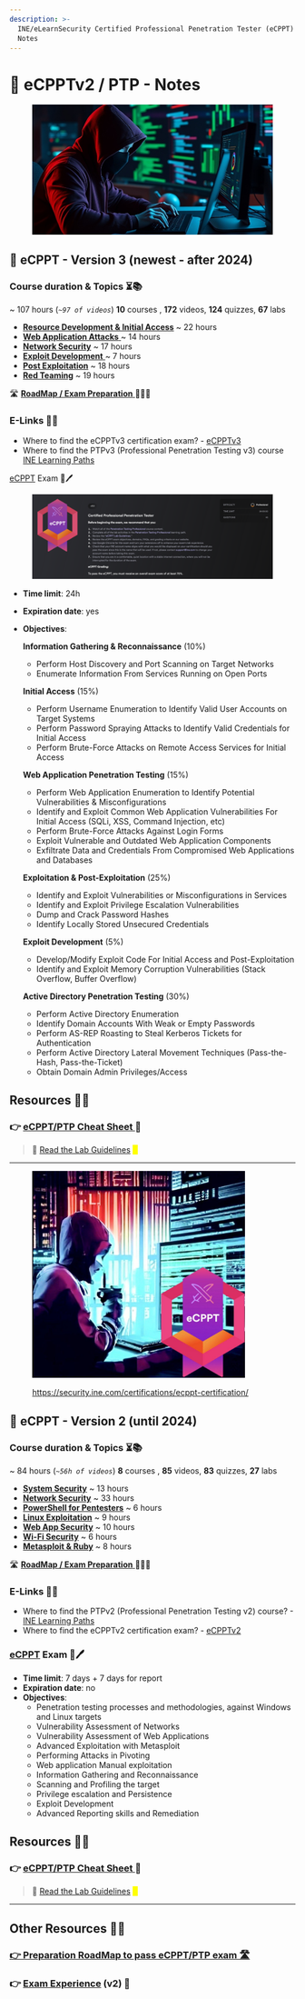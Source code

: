 ```yaml
---
description: >-
  INE/eLearnSecurity Certified Professional Penetration Tester (eCPPT) / PTP v2
  Notes
---
```


# 📝 eCPPTv2 / PTP - Notes

<figure><img src=".gitbook/assets/image (82).png" alt=""><figcaption></figcaption></figure>

## 📕 eCPPT - Version 3 (newest - after 2024) <a href="#course-duration-and-topics" id="course-duration-and-topics"></a>

### Course duration & Topics ⏳📚 <a href="#course-duration-and-topics" id="course-duration-and-topics"></a>

\~ 107 hours (_`~97 of videos`_) **10** courses , **172** videos, **124** quizzes, **67** labs

* [**Resource Development & Initial Access**](broken-reference) \~ 22 hours
* [**Web Application Attacks** ](broken-reference)\~ 14 hours
* [**Network Security**](broken-reference) \~ 17 hours
* [**Exploit Development** ](broken-reference)\~ 7 hours
* [**Post Exploitation**](broken-reference) \~ 18 hours
* [**Red Teaming**](broken-reference) \~ 19 hours

🛣️ [**RoadMap / Exam Preparation** ](roadmap-and-my-experience.md)🧑🏻‍🏫

### E-Links 🔗📔 <a href="#useful-links" id="useful-links"></a>

* Where to find the eCPPTv3 certification exam? - [eCPPTv3](https://security.ine.com/certifications/ecppt-certification/)
* Where to find the PTPv3 (Professional Penetration Testing v3) course [INE Learning Paths​](https://my.ine.com/CyberSecurity/learning-paths/5e26d0ba-d258-49e0-a421-56cc06626f46/penetration-testing-professional-new-2024)

​​[eCPPT](https://security.ine.com/certifications/ecppt-certification/) Exam 📄🖊️

<figure><img src=".gitbook/assets/image.png" alt=""><figcaption></figcaption></figure>

* **Time limit**: 24h
* **Expiration date**: yes
*   **Objectives**:

    **Information Gathering & Reconnaissance** (10%)

    * Perform Host Discovery and Port Scanning on Target Networks
    * Enumerate Information From Services Running on Open Ports

    **Initial Access** (15%)

    * Perform Username Enumeration to Identify Valid User Accounts on Target Systems
    * Perform Password Spraying Attacks to Identify Valid Credentials for Initial Access
    * Perform Brute-Force Attacks on Remote Access Services for Initial Access

    **Web Application Penetration Testing** (15%)

    * Perform Web Application Enumeration to Identify Potential Vulnerabilities & Misconfigurations
    * Identify and Exploit Common Web Application Vulnerabilities For Initial Access (SQLi, XSS, Command Injection, etc)
    * Perform Brute-Force Attacks Against Login Forms
    * Exploit Vulnerable and Outdated Web Application Components
    * Exfiltrate Data and Credentials From Compromised Web Applications and Databases

    **Exploitation & Post-Exploitation** (25%)

    * Identify and Exploit Vulnerabilities or Misconfigurations in Services
    * Identify and Exploit Privilege Escalation Vulnerabilities
    * Dump and Crack Password Hashes
    * Identify Locally Stored Unsecured Credentials

    **Exploit Development** (5%)

    * Develop/Modify Exploit Code For Initial Access and Post-Exploitation
    * Identify and Exploit Memory Corruption Vulnerabilities (Stack Overflow, Buffer Overflow)

    **Active Directory Penetration Testing** (30%)

    * Perform Active Directory Enumeration
    * Identify Domain Accounts With Weak or Empty Passwords
    * Perform AS-REP Roasting to Steal Kerberos Tickets for Authentication
    * Perform Active Directory Lateral Movement Techniques (Pass-the-Hash, Pass-the-Ticket)
    * Obtain Domain Admin Privileges/Access

## Resources 📑📘

### 👉 [eCPPT/PTP Cheat Sheet ](ecppt-cheat-sheet.md)📔

> 📖 [Read the Lab Guidelines](https://drive.google.com/file/d/1kgS7gerK5V5yJxOutb12IPMO1-FLf3Yw/view?usp=drive_link) <mark style="color:yellow;">📖</mark>

***

<div align="left"><figure><img src=".gitbook/assets/image (36).png" alt="" width="375"><figcaption><p><a href="https://security.ine.com/certifications/ecppt-certification/">https://security.ine.com/certifications/ecppt-certification/</a></p></figcaption></figure></div>

## 📙 eCPPT - Version 2 (until 2024) <a href="#course-duration-and-topics" id="course-duration-and-topics"></a>

### Course duration & Topics ⏳📚 <a href="#course-duration-and-topics" id="course-duration-and-topics"></a>

\~ 84 hours (_`~56h of videos`_) **8** courses , **85** videos, **83** quizzes, **27** labs

* **​**[**System Security**](system-security/) \~ 13 hours
* [**Network Security**](network-security/) \~ 33 hours
* [**PowerShell for Pentesters**](powershell-for-pt/) \~ 6 hours
* **​**[**Linux Exploitation**](linux-exploitation/) \~ 9 hours
* [**​Web App Security**](web-app-security/) \~ 10 hours
* **​**[**Wi-Fi Security**](wi-fi-security/) \~ 6 hours
* **​**[**Metasploit & Ruby**](metasploit-and-ruby/) \~ 8 hours

🛣️ [**RoadMap / Exam Preparation** ](roadmap-and-my-experience.md)🧑🏻‍🏫

### E-Links 🔗📔 <a href="#useful-links" id="useful-links"></a>

* Where to find the PTPv2 (Professional Penetration Testing v2) course? - [INE Learning Paths](https://security.ine.com/certifications/ecppt-certification/)​
* Where to find the eCPPTv2 certification exam? - [eCPPTv2](https://security.ine.com/certifications/ecppt-certification/)​

### ​[eCPPT](https://security.ine.com/certifications/ecppt-certification/) Exam 📄🖊️ <a href="#ejpt-exam" id="ejpt-exam"></a>

* **Time limit**: 7 days + 7 days for report
* **Expiration date**: no
* **Objectives**:
  * Penetration testing processes and methodologies, against Windows and Linux targets
  * Vulnerability Assessment of Networks
  * Vulnerability Assessment of Web Applications
  * Advanced Exploitation with Metasploit
  * Performing Attacks in Pivoting
  * Web application Manual exploitation
  * Information Gathering and Reconnaissance
  * Scanning and Profiling the target
  * Privilege escalation and Persistence
  * Exploit Development
  * Advanced Reporting skills and Remediation

## Resources 📑📘

### 👉 [eCPPT/PTP Cheat Sheet ](ecppt-cheat-sheet.md)📔

> 📖 [Read the Lab Guidelines](https://assets.ine.com/certifications/exam-guides/eCPPTv2_PRE_EXAM.pdf) <mark style="color:yellow;">📖</mark>

***

## Other Resources 📑📘

### [👉 Preparation RoadMap to pass eCPPT/PTP exam 🛣️](roadmap-and-my-experience.md)

### 👉 [Exam Experience](https://medium.com/@dev-angelist/learning-path-my-experience-for-the-eccptv2-ptp-certification-april-2024-15ddf6b29a8f) (v2) 💯&#x20;
